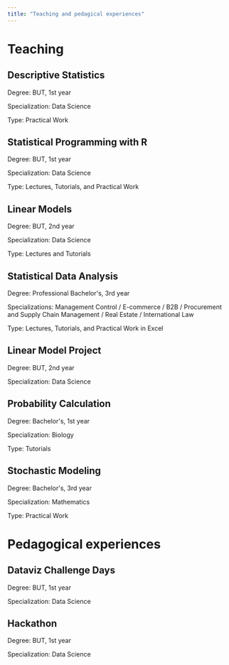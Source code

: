 ```yaml
---
title: "Teaching and pedagical experiences"
---
```


# Teaching 

## Descriptive Statistics

Degree: BUT, 1st year

Specialization: Data Science

Type: Practical Work

## Statistical Programming with R

Degree: BUT, 1st year

Specialization: Data Science

Type: Lectures, Tutorials, and Practical Work

## Linear Models

Degree: BUT, 2nd year

Specialization: Data Science

Type: Lectures and Tutorials

## Statistical Data Analysis

Degree: Professional Bachelor's, 3rd year

Specializations: Management Control / E-commerce / B2B / Procurement and Supply Chain Management / Real Estate / International Law

Type: Lectures, Tutorials, and Practical Work in Excel

## Linear Model Project

Degree: BUT, 2nd year

Specialization: Data Science

## Probability Calculation

Degree: Bachelor's, 1st year

Specialization: Biology

Type: Tutorials

## Stochastic Modeling

Degree: Bachelor's, 3rd year

Specialization: Mathematics

Type: Practical Work

# Pedagogical experiences

## Dataviz Challenge Days

Degree: BUT, 1st year

Specialization: Data Science

## Hackathon

Degree: BUT, 1st year

Specialization: Data Science

